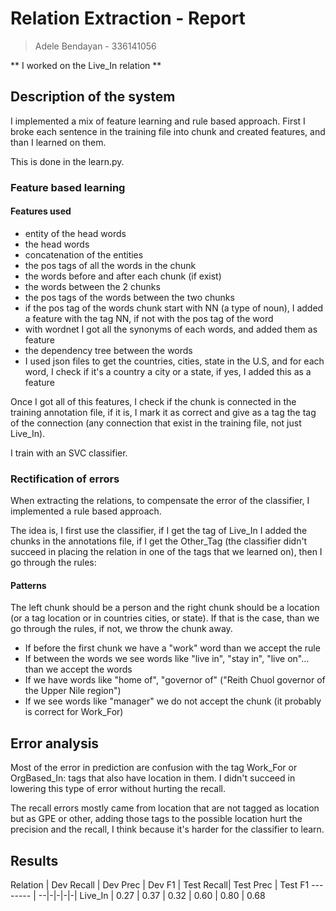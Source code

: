 # Relation Extraction - Report
> Adele Bendayan - 336141056

** I worked on the Live_In relation **
## Description of the system
I implemented a mix of feature learning and rule based approach.
First I broke each sentence in the training file into chunk and created features, and than I learned on them.

This is done in the learn.py.
### Feature based learning
#### Features used
* entity of the head words
* the head words
* concatenation of the entities
* the pos tags of all the words in the chunk
* the words before and after each chunk (if exist)
* the words between the 2 chunks
* the pos tags of the words between the two chunks
* if the pos tag of the words chunk start with NN (a type of noun), I added a feature with the tag NN, if not with the pos tag of the word
* with wordnet I got all the synonyms of each words, and added them as feature
* the dependency tree between the words
* I used json files to get the countries, cities, state in the U.S, and for each word, I check if it's a country a city or a state, if yes, I added this as a feature

Once I got all of this features, I check if the chunk is connected in the training annotation file, if it is, I mark it as correct and give as a tag the tag of the connection (any connection that exist in the training file, not just Live_In).

I train with an SVC classifier.

### Rectification of errors
When extracting the relations, to compensate the error of the classifier, I implemented a rule based approach.

The idea is, I first use the classifier, if I get the tag of Live_In I added the chunks in the annotations file, if I get the Other_Tag (the classifier didn't succeed in placing the relation in one of the tags that we learned on), then I go through the rules:

#### Patterns
The left chunk should be a person and the right chunk should be a location (or a tag location or in countries cities, or state).
If that is the case, than we go through the rules, if not, we throw the chunk away.
* If before the first chunk we have a "work" word than we accept the rule
* If between the words we see words like "live in", "stay in", "live on"... than we accept the words
* If we have words like "home of", "governor of" ("Reith Chuol governor of the Upper Nile region")
* If we see words like "manager" we do not accept the chunk (it probably is correct for Work_For)

## Error analysis
Most of the error in prediction are confusion with the tag Work_For or OrgBased_In: tags that also have location in them. I didn't succeed in lowering this type of error without hurting the recall.

The recall errors mostly came from location that are not tagged as location but as GPE or other, adding those tags to the possible location hurt the precision and the recall, I think because it's harder for the classifier to learn.

## Results
Relation  | Dev Recall | Dev Prec | Dev F1 | Test Recall| Test Prec | Test F1
-------- | --|-|-|-|-|
Live_In  | 0.27 | 0.37 | 0.32 | 0.60 | 0.80 | 0.68
